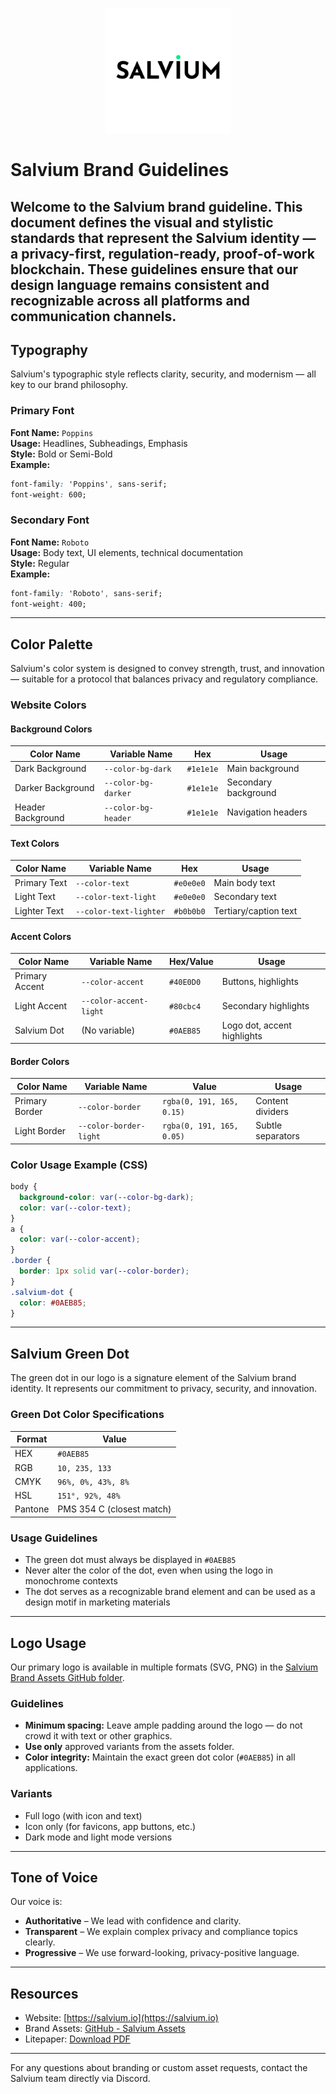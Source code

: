 <p align="center">
  <img src="https://github.com/salvium/brand-assets/blob/main/Salvium_assets/wordmark_logo/black/solid/salvium_wordmark_black_1024x1024px_solid.png?raw=true" width="200"/>
</p>

# Salvium Brand Guidelines
Welcome to the Salvium brand guideline. This document defines the visual and stylistic standards that represent the Salvium identity — a privacy-first, regulation-ready, proof-of-work blockchain.
These guidelines ensure that our design language remains consistent and recognizable across all platforms and communication channels.
---
## Typography
Salvium's typographic style reflects clarity, security, and modernism — all key to our brand philosophy.
### Primary Font
**Font Name:** `Poppins`  
**Usage:** Headlines, Subheadings, Emphasis  
**Style:** Bold or Semi-Bold  
**Example:**  
```css
font-family: 'Poppins', sans-serif;
font-weight: 600;
```
### Secondary Font
**Font Name:** `Roboto`  
**Usage:** Body text, UI elements, technical documentation  
**Style:** Regular  
**Example:**  
```css
font-family: 'Roboto', sans-serif;
font-weight: 400;
```
---
## Color Palette
Salvium's color system is designed to convey strength, trust, and innovation — suitable for a protocol that balances privacy and regulatory compliance.

### Website Colors

#### Background Colors
| Color Name        | Variable Name       | Hex       | Usage                      |
|------------------|---------------------|-----------|----------------------------|
| Dark Background   | `--color-bg-dark`   | `#1e1e1e` | Main background            |
| Darker Background | `--color-bg-darker` | `#1e1e1e` | Secondary background       |
| Header Background | `--color-bg-header` | `#1e1e1e` | Navigation headers         |

#### Text Colors
| Color Name      | Variable Name          | Hex       | Usage                      |
|----------------|------------------------|-----------|----------------------------|
| Primary Text    | `--color-text`         | `#e0e0e0` | Main body text             |
| Light Text      | `--color-text-light`   | `#e0e0e0` | Secondary text             |
| Lighter Text    | `--color-text-lighter` | `#b0b0b0` | Tertiary/caption text     |

#### Accent Colors
| Color Name     | Variable Name         | Hex/Value | Usage                      |
|---------------|----------------------|-----------|----------------------------|
| Primary Accent | `--color-accent`      | `#40E0D0` | Buttons, highlights        |
| Light Accent   | `--color-accent-light`| `#80cbc4` | Secondary highlights       |
| Salvium Dot    | (No variable)         | `#0AEB85` | Logo dot, accent highlights|

#### Border Colors
| Color Name     | Variable Name         | Value     | Usage                      |
|---------------|----------------------|-----------|----------------------------|
| Primary Border | `--color-border`      | `rgba(0, 191, 165, 0.15)` | Content dividers |
| Light Border   | `--color-border-light`| `rgba(0, 191, 165, 0.05)` | Subtle separators |

### Color Usage Example (CSS)
```css
body {
  background-color: var(--color-bg-dark);
  color: var(--color-text);
}
a {
  color: var(--color-accent);
}
.border {
  border: 1px solid var(--color-border);
}
.salvium-dot {
  color: #0AEB85;
}
```
---
## Salvium Green Dot
The green dot in our logo is a signature element of the Salvium brand identity. It represents our commitment to privacy, security, and innovation.

### Green Dot Color Specifications

| Format | Value |
|--------|-------|
| HEX | `#0AEB85` |
| RGB | `10, 235, 133` |
| CMYK | `96%, 0%, 43%, 8%` |
| HSL | `151°, 92%, 48%` |
| Pantone | PMS 354 C (closest match) |

### Usage Guidelines
- The green dot must always be displayed in `#0AEB85`
- Never alter the color of the dot, even when using the logo in monochrome contexts
- The dot serves as a recognizable brand element and can be used as a design motif in marketing materials
---
## Logo Usage
Our primary logo is available in multiple formats (SVG, PNG) in the [Salvium Brand Assets GitHub folder](https://github.com/salvium/brand-assets/tree/main/Salvium_assets).

### Guidelines
- **Minimum spacing:** Leave ample padding around the logo — do not crowd it with text or other graphics.
- **Use only** approved variants from the assets folder.
- **Color integrity:** Maintain the exact green dot color (`#0AEB85`) in all applications.

### Variants
- Full logo (with icon and text)
- Icon only (for favicons, app buttons, etc.)
- Dark mode and light mode versions
---
## Tone of Voice
Our voice is:
- **Authoritative** – We lead with confidence and clarity.
- **Transparent** – We explain complex privacy and compliance topics clearly.
- **Progressive** – We use forward-looking, privacy-positive language.
---
## Resources
- Website: [https://salvium.io](https://salvium.io)
- Brand Assets: [GitHub - Salvium Assets](https://github.com/salvium/brand-assets/tree/main/Salvium_assets)
- Litepaper: [Download PDF](https://salvium.io/litepaper.pdf)  
---
For any questions about branding or custom asset requests, contact the Salvium team directly via Discord.
